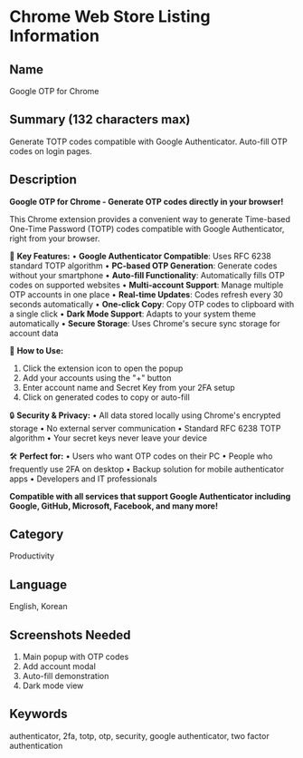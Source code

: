 # Chrome Web Store Listing Information

## Name
Google OTP for Chrome

## Summary (132 characters max)
Generate TOTP codes compatible with Google Authenticator. Auto-fill OTP codes on login pages.

## Description

**Google OTP for Chrome - Generate OTP codes directly in your browser!**

This Chrome extension provides a convenient way to generate Time-based One-Time Password (TOTP) codes compatible with Google Authenticator, right from your browser.

🔐 **Key Features:**
• **Google Authenticator Compatible**: Uses RFC 6238 standard TOTP algorithm
• **PC-based OTP Generation**: Generate codes without your smartphone
• **Auto-fill Functionality**: Automatically fills OTP codes on supported websites
• **Multi-account Support**: Manage multiple OTP accounts in one place
• **Real-time Updates**: Codes refresh every 30 seconds automatically
• **One-click Copy**: Copy OTP codes to clipboard with a single click
• **Dark Mode Support**: Adapts to your system theme automatically
• **Secure Storage**: Uses Chrome's secure sync storage for account data

🚀 **How to Use:**
1. Click the extension icon to open the popup
2. Add your accounts using the "+" button
3. Enter account name and Secret Key from your 2FA setup
4. Click on generated codes to copy or auto-fill

🔒 **Security & Privacy:**
• All data stored locally using Chrome's encrypted storage
• No external server communication
• Standard RFC 6238 TOTP algorithm
• Your secret keys never leave your device

🛠 **Perfect for:**
• Users who want OTP codes on their PC
• People who frequently use 2FA on desktop
• Backup solution for mobile authenticator apps
• Developers and IT professionals

**Compatible with all services that support Google Authenticator including Google, GitHub, Microsoft, Facebook, and many more!**

## Category
Productivity

## Language
English, Korean

## Screenshots Needed
1. Main popup with OTP codes
2. Add account modal
3. Auto-fill demonstration
4. Dark mode view

## Keywords
authenticator, 2fa, totp, otp, security, google authenticator, two factor authentication 
